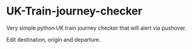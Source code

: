# UK-Train-journey-checker

Very simple python UK train journey checker that will alert via pushover.

Edit destination, origin and departure.

